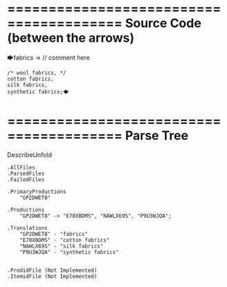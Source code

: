 ========================================
Source Code (between the arrows)
========================================

🡆fabrics -> // comment here

    /* wool fabrics, */
    cotton fabrics,
    silk fabrics,
    synthetic fabrics;🡄

========================================
Parse Tree
========================================
DescribeUnfold

    .AllFiles
    .ParsedFiles
    .FailedFiles

    .PrimaryProductions
        "GP2DWET8" 

    .Productions
        "GP2DWET8" -> "E78XBDMS", "NAWLX69S", "P9U3WJQA";

    .Translations
        "GP2DWET8" - "fabrics"
        "E78XBDMS" - "cotton fabrics"
        "NAWLX69S" - "silk fabrics"
        "P9U3WJQA" - "synthetic fabrics"


    .ProdidFile (Not Implemented)
    .ItemidFile (Not Implemented)
